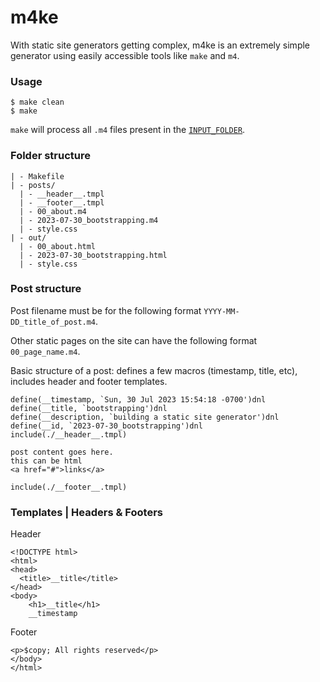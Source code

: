 # m4ke
With static site generators getting complex, m4ke is an extremely simple generator using easily accessible tools like `make` and `m4`.   

### Usage
```
$ make clean
$ make
```
`make` will process all `.m4` files present in the [`INPUT_FOLDER`](https://github.com/gaurangsinha/m4ke/blob/main/Makefile#L3).

### Folder structure
```
| - Makefile
| - posts/
  | - __header__.tmpl
  | - __footer__.tmpl
  | - 00_about.m4
  | - 2023-07-30_bootstrapping.m4
  | - style.css
| - out/
  | - 00_about.html
  | - 2023-07-30_bootstrapping.html
  | - style.css
```


### Post structure
Post filename must be for the following format `YYYY-MM-DD_title_of_post.m4`.

Other static pages on the site can have the following format `00_page_name.m4`.

Basic structure of a post: defines a few macros (timestamp, title, etc), includes header and footer templates.
```
define(__timestamp, `Sun, 30 Jul 2023 15:54:18 -0700')dnl
define(__title, `bootstrapping')dnl
define(__description, `building a static site generator')dnl
define(__id, `2023-07-30_bootstrapping')dnl
include(./__header__.tmpl)

post content goes here.
this can be html
<a href="#">links</a>

include(./__footer__.tmpl)
```

### Templates | Headers & Footers
Header
```
<!DOCTYPE html>
<html>
<head>
  <title>__title</title>
</head>
<body>
    <h1>__title</h1>
    __timestamp
```

Footer
```
<p>$copy; All rights reserved</p>
</body>
</html>
```
